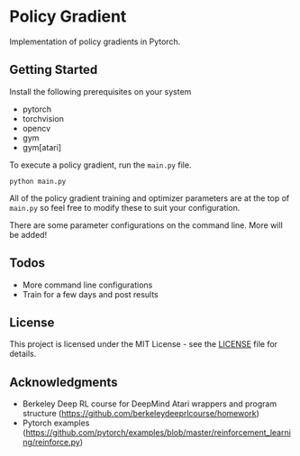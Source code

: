 # Policy Gradient

Implementation of policy gradients in Pytorch.

## Getting Started

Install the following prerequisites on your system

- pytorch
- torchvision
- opencv
- gym
- gym[atari]

To execute a policy gradient, run the `main.py` file.

```
python main.py
```

All of the policy gradient training and optimizer parameters are at the top of `main.py` so feel free to modify these to suit your configuration.

There are some parameter configurations on the command line. More will be added!

## Todos
- More command line configurations
- Train for a few days and post results

## License

This project is licensed under the MIT License - see the [LICENSE](LICENSE) file for details.

## Acknowledgments

* Berkeley Deep RL course for DeepMind Atari wrappers and program structure (https://github.com/berkeleydeeprlcourse/homework)
* Pytorch examples (https://github.com/pytorch/examples/blob/master/reinforcement_learning/reinforce.py)
